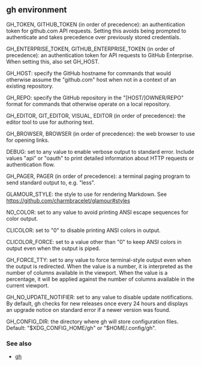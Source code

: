 

## gh environment

GH_TOKEN, GITHUB_TOKEN (in order of precedence): an authentication token for github.com
API requests. Setting this avoids being prompted to authenticate and takes precedence over
previously stored credentials.

GH_ENTERPRISE_TOKEN, GITHUB_ENTERPRISE_TOKEN (in order of precedence): an authentication
token for API requests to GitHub Enterprise. When setting this, also set GH_HOST.

GH_HOST: specify the GitHub hostname for commands that would otherwise assume the
"github.com" host when not in a context of an existing repository.

GH_REPO: specify the GitHub repository in the "[HOST/]OWNER/REPO" format for commands
that otherwise operate on a local repository.

GH_EDITOR, GIT_EDITOR, VISUAL, EDITOR (in order of precedence): the editor tool to use
for authoring text.

GH_BROWSER, BROWSER (in order of precedence): the web browser to use for opening links.

DEBUG: set to any value to enable verbose output to standard error. Include values "api"
or "oauth" to print detailed information about HTTP requests or authentication flow.

GH_PAGER, PAGER (in order of precedence): a terminal paging program to send standard output
to, e.g. "less".

GLAMOUR_STYLE: the style to use for rendering Markdown. See
<https://github.com/charmbracelet/glamour#styles>

NO_COLOR: set to any value to avoid printing ANSI escape sequences for color output.

CLICOLOR: set to "0" to disable printing ANSI colors in output.

CLICOLOR_FORCE: set to a value other than "0" to keep ANSI colors in output
even when the output is piped.

GH_FORCE_TTY: set to any value to force terminal-style output even when the output is
redirected. When the value is a number, it is interpreted as the number of columns
available in the viewport. When the value is a percentage, it will be applied against
the number of columns available in the current viewport.

GH_NO_UPDATE_NOTIFIER: set to any value to disable update notifications. By default, gh
checks for new releases once every 24 hours and displays an upgrade notice on standard
error if a newer version was found.

GH_CONFIG_DIR: the directory where gh will store configuration files. Default:
"$XDG_CONFIG_HOME/gh" or "$HOME/.config/gh".


### See also

* [gh](./gh)
